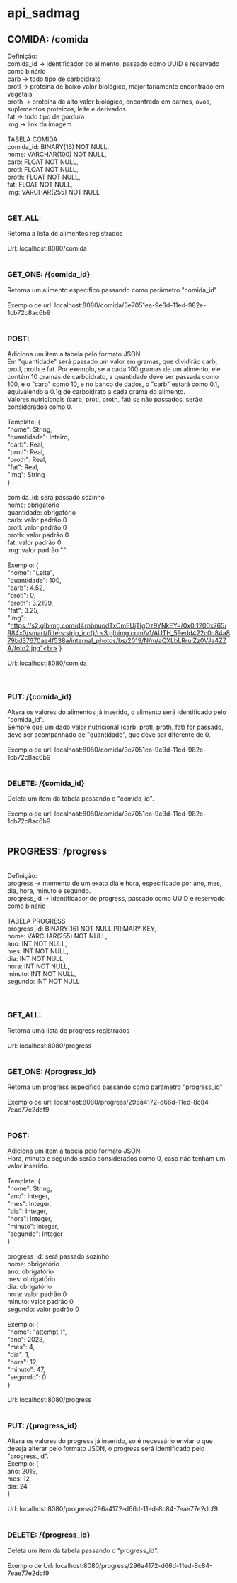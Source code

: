 # api_sadmag

## COMIDA: /comida

Definição:<br>
comida_id -> identificador do alimento, passado como UUID e reservado como binário<br>
carb -> todo tipo de carboidrato<br>
protl -> proteína de baixo valor biológico, majoritariamente encontrado em vegetais<br>
proth -> proteína de alto valor biológico, encontrado em carnes, ovos, suplementos proteicos, leite e derivados<br>
fat -> todo tipo de gordura<br>
img -> link da imagem<br>
<br>
TABELA COMIDA<br>
comida_id: BINARY(16) NOT NULL,<br>
nome: VARCHAR(100) NOT NULL,<br>
carb: FLOAT NOT NULL,<br>
protl: FLOAT NOT NULL,<br>
proth: FLOAT NOT NULL,<br>
fat: FLOAT NOT NULL,<br>
img: VARCHAR(255) NOT NULL<br>
<br>
### GET_ALL:
Retorna a lista de alimentos registrados<br>
<br>
Url: localhost:8080/comida<br>
<br>
### GET_ONE: /{comida_id}
Retorna um alimento específico passando como parâmetro "comida_id"<br>
<br>
Exemplo de url: localhost:8080/comida/3e7051ea-9e3d-11ed-982e-1cb72c8ac6b9<br>
<br>
### POST:
Adiciona um item a tabela pelo formato JSON.<br>
Em "quantidade" será passado um valor em gramas, que dividirão carb, protl, proth e fat. Por exemplo, se a cada 100 gramas de um alimento, ele contém 10 gramas de carboidrato, a quantidade deve ser passada como 100, e o "carb" como 10, e no banco de dados, o "carb" estará como 0.1, equivalendo a 0.1g de carboidrato a cada grama do alimento.<br>
Valores nutricionais (carb, protl, proth, fat) se não passados, serão considerados como 0.<br>
<br>
Template: {<br>
    "nome": String,<br>
    "quantidade": Inteiro,<br>
    "carb": Real,<br>
    "protl": Real,<br>
    "proth": Real,<br>
    "fat": Real,<br>
    "img": String<br>
}<br>
<br>
comida_id: será passado sozinho<br>
nome: obrigatório<br>
quantidade: obrigatório<br>
carb: valor padrão 0<br>
protl: valor padrão 0<br>
proth: valor padrão 0<br>
fat: valor padrão 0<br>
img: valor padrão ""<br>
<br>
Exemplo: {<br>
    "nome": "Leite",<br>
    "quantidade": 100,<br>
    "carb": 4.52,<br>
    "protl": 0,<br>
    "proth": 3.2199,<br>
    "fat": 3.25,<br>
    "img": "https://s2.glbimg.com/d4rnbnuodTxCmEUjTIgOz9YNkEY=/0x0:1200x765/984x0/smart/filters:strip_icc()/i.s3.glbimg.com/v1/AUTH_59edd422c0c84a879bd37670ae4f538a/internal_photos/bs/2019/N/m/aQXLbLRrulZz0VJa4ZZA/foto2.jpg"<br>
}<br>
<br>
Url: localhost:8080/comida<br>
<br>
<br>
### PUT: /{comida_id}
Altera os valores do alimentos já inserido, o alimento será identificado pelo "comida_id".<br>
Sempre que um dado valor nutricional (carb, protl, proth, fat) for passado, deve ser acompanhado de "quantidade", que deve ser diferente de 0.<br>
<br>
Exemplo de url: localhost:8080/comida/3e7051ea-9e3d-11ed-982e-1cb72c8ac6b9<br>
<br>
### DELETE: /{comida_id}
Deleta um item da tabela passando o "comida_id".<br>
<br>
Exemplo de url: localhost:8080/comida/3e7051ea-9e3d-11ed-982e-1cb72c8ac6b9<br>
<br>
## PROGRESS: /progress
<br>
Definição:<br>
progress -> momento de um exato dia e hora, especificado por ano, mes, dia, hora, minuto e segundo.<br>
progress_id -> identificador de progress, passado como UUID e reservado como binário<br>
<br>
TABELA PROGRESS<br>
progress_id: BINARY(16) NOT NULL PRIMARY KEY,<br>
nome: VARCHAR(255) NOT NULL,<br>
ano: INT NOT NULL,<br>
mes: INT NOT NULL,<br>
dia: INT NOT NULL,<br>
hora: INT NOT NULL,<br>
minuto: INT NOT NULL,<br>
segundo: INT NOT NULL<br>
<br><br>

### GET_ALL:
Retorna uma lista de progress registrados<br>
<br>
Url: localhost:8080/progress<br><br>

### GET_ONE: /{progress_id}
Retorna um progress específico passando como parâmetro "progress_id"<br>
<br>
Exemplo de url: localhost:8080/progress/296a4172-d66d-11ed-8c84-7eae77e2dcf9<br><br>

### POST:
Adiciona um item a tabela pelo formato JSON.<br>
Hora, minuto e segundo serão considerados como 0, caso não tenham um valor inserido.<br>
<br>
Template: {<br>
    "nome": String,<br>
    "ano": Integer,<br>
    "mes": Integer,<br>
    "dia": Integer,<br>
    "hora": Integer,<br>
    "minuto": Integer,<br>
    "segundo": Integer<br>
}<br>
<br>
progress_id: será passado sozinho<br>
nome: obrigatório<br>
ano: obrigatório<br>
mes: obrigatório<br>
dia: obrigatório<br>
hora: valor padrão 0<br>
minuto: valor padrão 0<br>
segundo: valor padrão 0<br>
<br>
Exemplo: {<br>
    "nome": "attempt 1",<br>
    "ano": 2023,<br>
    "mes": 4,<br>
    "dia": 1,<br>
    "hora": 12,<br>
    "minuto": 47,<br>
    "segundo": 0<br>
}<br>
<br>
Url: localhost:8080/progress<br><br>

### PUT: /{progress_id}
Altera os valores do progress já inserido, só é necessário enviar o que deseja alterar pelo formato JSON, o  progress será identificado pelo "progress_id".<br>
Exemplo: {<br>
    ano: 2019,<br>
    mes: 12,<br>
    dia: 24<br>
}<br>
<br>
Url: localhost:8080/progress/296a4172-d66d-11ed-8c84-7eae77e2dcf9<br><br>

### DELETE: /{progress_id}
Deleta um item da tabela passando o "progress_id".<br>
<br>
Exemplo de Url: localhost:8080/progress/296a4172-d66d-11ed-8c84-7eae77e2dcf9<br>
